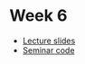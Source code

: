 # Week 6

- [Lecture slides](https://github.com/sizovk/blockchain-hse/tree/main/week-6/slides.pdf)
- [Seminar code](https://github.com/sizovk/blockchain-hse/tree/main/week-6/MySwap.sol)
